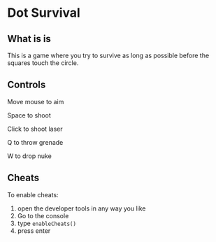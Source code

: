 # Dot Survival
## What is is
This is a game where you try to survive as long as possible before the squares touch the circle.
## Controls
Move mouse to aim

Space to shoot

Click to shoot laser

Q to throw grenade

W to drop nuke
## Cheats
To enable cheats:
1. open the developer tools in any way you like
2. Go to the console
3. type `enableCheats()`
4. press enter
